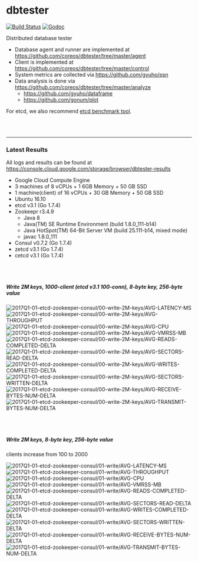 # dbtester

[![Build Status](https://img.shields.io/travis/coreos/dbtester.svg?style=flat-square)](https://travis-ci.org/coreos/dbtester) [![Godoc](http://img.shields.io/badge/go-documentation-blue.svg?style=flat-square)](https://godoc.org/github.com/coreos/dbtester)

Distributed database tester

- Database agent and runner are implemented at https://github.com/coreos/dbtester/tree/master/agent
- Client is implemented at https://github.com/coreos/dbtester/tree/master/control
- System metrics are collected via https://github.com/gyuho/psn
- Data analysis is done via https://github.com/coreos/dbtester/tree/master/analyze
  - https://github.com/gyuho/dataframe
  - https://github.com/gonum/plot

For etcd, we also recommend [etcd benchmark tool](https://github.com/coreos/etcd/tree/master/tools/benchmark).

<br><br><hr>
### Latest Results

All logs and results can be found at https://console.cloud.google.com/storage/browser/dbtester-results

- Google Cloud Compute Engine
- 3 machines of 8 vCPUs + 1 6GB Memory + 50 GB SSD
- 1 machine(client) of 16 vCPUs + 30 GB Memory + 50 GB SSD
- Ubuntu 16.10
- etcd v3.1 (Go 1.7.4)
- Zookeepr r3.4.9
  - Java 8
  - Java(TM) SE Runtime Environment (build 1.8.0_111-b14)
  - Java HotSpot(TM) 64-Bit Server VM (build 25.111-b14, mixed mode)
  - javac 1.8.0_111
- Consul v0.7.2 (Go 1.7.4)
- zetcd v3.1 (Go 1.7.4)
- cetcd v3.1 (Go 1.7.4)

<br><br>
##### Write 2M keys, 1000-client (etcd v3.1 100-conn), 8-byte key, 256-byte value

<img src="https://storage.googleapis.com/dbtester-results/2017Q1-01-etcd-zookeeper-consul/00-write-2M-keys/AVG-LATENCY-MS.svg" alt="2017Q1-01-etcd-zookeeper-consul/00-write-2M-keys/AVG-LATENCY-MS">

<img src="https://storage.googleapis.com/dbtester-results/2017Q1-01-etcd-zookeeper-consul/00-write-2M-keys/AVG-THROUGHPUT.svg" alt="2017Q1-01-etcd-zookeeper-consul/00-write-2M-keys/AVG-THROUGHPUT">

<img src="https://storage.googleapis.com/dbtester-results/2017Q1-01-etcd-zookeeper-consul/00-write-2M-keys/AVG-CPU.svg" alt="2017Q1-01-etcd-zookeeper-consul/00-write-2M-keys/AVG-CPU">

<img src="https://storage.googleapis.com/dbtester-results/2017Q1-01-etcd-zookeeper-consul/00-write-2M-keys/AVG-VMRSS-MB.svg" alt="2017Q1-01-etcd-zookeeper-consul/00-write-2M-keys/AVG-VMRSS-MB">

<img src="https://storage.googleapis.com/dbtester-results/2017Q1-01-etcd-zookeeper-consul/00-write-2M-keys/AVG-READS-COMPLETED-DELTA.svg" alt="2017Q1-01-etcd-zookeeper-consul/00-write-2M-keys/AVG-READS-COMPLETED-DELTA">

<img src="https://storage.googleapis.com/dbtester-results/2017Q1-01-etcd-zookeeper-consul/00-write-2M-keys/AVG-SECTORS-READ-DELTA.svg" alt="2017Q1-01-etcd-zookeeper-consul/00-write-2M-keys/AVG-SECTORS-READ-DELTA">

<img src="https://storage.googleapis.com/dbtester-results/2017Q1-01-etcd-zookeeper-consul/00-write-2M-keys/AVG-WRITES-COMPLETED-DELTA.svg" alt="2017Q1-01-etcd-zookeeper-consul/00-write-2M-keys/AVG-WRITES-COMPLETED-DELTA">

<img src="https://storage.googleapis.com/dbtester-results/2017Q1-01-etcd-zookeeper-consul/00-write-2M-keys/AVG-SECTORS-WRITTEN-DELTA.svg" alt="2017Q1-01-etcd-zookeeper-consul/00-write-2M-keys/AVG-SECTORS-WRITTEN-DELTA">

<img src="https://storage.googleapis.com/dbtester-results/2017Q1-01-etcd-zookeeper-consul/00-write-2M-keys/AVG-RECEIVE-BYTES-NUM-DELTA.svg" alt="2017Q1-01-etcd-zookeeper-consul/00-write-2M-keys/AVG-RECEIVE-BYTES-NUM-DELTA">

<img src="https://storage.googleapis.com/dbtester-results/2017Q1-01-etcd-zookeeper-consul/00-write-2M-keys/AVG-TRANSMIT-BYTES-NUM-DELTA.svg" alt="2017Q1-01-etcd-zookeeper-consul/00-write-2M-keys/AVG-TRANSMIT-BYTES-NUM-DELTA">


<br><br>
##### Write 2M keys, 8-byte key, 256-byte value

clients increase from 100 to 2000

<img src="https://storage.googleapis.com/dbtester-results/2017Q1-01-etcd-zookeeper-consul/01-write/AVG-LATENCY-MS.svg" alt="2017Q1-01-etcd-zookeeper-consul/01-write/AVG-LATENCY-MS">

<img src="https://storage.googleapis.com/dbtester-results/2017Q1-01-etcd-zookeeper-consul/01-write/AVG-THROUGHPUT.svg" alt="2017Q1-01-etcd-zookeeper-consul/01-write/AVG-THROUGHPUT">

<img src="https://storage.googleapis.com/dbtester-results/2017Q1-01-etcd-zookeeper-consul/01-write/AVG-CPU.svg" alt="2017Q1-01-etcd-zookeeper-consul/01-write/AVG-CPU">

<img src="https://storage.googleapis.com/dbtester-results/2017Q1-01-etcd-zookeeper-consul/01-write/AVG-VMRSS-MB.svg" alt="2017Q1-01-etcd-zookeeper-consul/01-write/AVG-VMRSS-MB">

<img src="https://storage.googleapis.com/dbtester-results/2017Q1-01-etcd-zookeeper-consul/01-write/AVG-READS-COMPLETED-DELTA.svg" alt="2017Q1-01-etcd-zookeeper-consul/01-write/AVG-READS-COMPLETED-DELTA">

<img src="https://storage.googleapis.com/dbtester-results/2017Q1-01-etcd-zookeeper-consul/01-write/AVG-SECTORS-READ-DELTA.svg" alt="2017Q1-01-etcd-zookeeper-consul/01-write/AVG-SECTORS-READ-DELTA">

<img src="https://storage.googleapis.com/dbtester-results/2017Q1-01-etcd-zookeeper-consul/01-write/AVG-WRITES-COMPLETED-DELTA.svg" alt="2017Q1-01-etcd-zookeeper-consul/01-write/AVG-WRITES-COMPLETED-DELTA">

<img src="https://storage.googleapis.com/dbtester-results/2017Q1-01-etcd-zookeeper-consul/01-write/AVG-SECTORS-WRITTEN-DELTA.svg" alt="2017Q1-01-etcd-zookeeper-consul/01-write/AVG-SECTORS-WRITTEN-DELTA">

<img src="https://storage.googleapis.com/dbtester-results/2017Q1-01-etcd-zookeeper-consul/01-write/AVG-RECEIVE-BYTES-NUM-DELTA.svg" alt="2017Q1-01-etcd-zookeeper-consul/01-write/AVG-RECEIVE-BYTES-NUM-DELTA">

<img src="https://storage.googleapis.com/dbtester-results/2017Q1-01-etcd-zookeeper-consul/01-write/AVG-TRANSMIT-BYTES-NUM-DELTA.svg" alt="2017Q1-01-etcd-zookeeper-consul/01-write/AVG-TRANSMIT-BYTES-NUM-DELTA">
